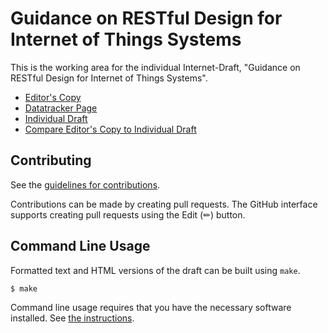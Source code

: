# Guidance on RESTful Design for Internet of Things Systems

This is the working area for the individual Internet-Draft, "Guidance on RESTful Design for Internet of Things Systems".

* [Editor's Copy](https://t2trg.github.io/t2trg-rest-iot/#go.draft-irtf-t2trg-rest-iot.html)
* [Datatracker Page](https://datatracker.ietf.org/doc/draft-irtf-t2trg-rest-iot)
* [Individual Draft](https://datatracker.ietf.org/doc/html/draft-irtf-t2trg-rest-iot)
* [Compare Editor's Copy to Individual Draft](https://t2trg.github.io/t2trg-rest-iot/#go.draft-irtf-t2trg-rest-iot.diff)


## Contributing

See the
[guidelines for contributions](https://github.com/t2trg/t2trg-rest-iot/blob/master/CONTRIBUTING.md).

Contributions can be made by creating pull requests.
The GitHub interface supports creating pull requests using the Edit (✏) button.


## Command Line Usage

Formatted text and HTML versions of the draft can be built using `make`.

```sh
$ make
```

Command line usage requires that you have the necessary software installed.  See
[the instructions](https://github.com/martinthomson/i-d-template/blob/main/doc/SETUP.md).

